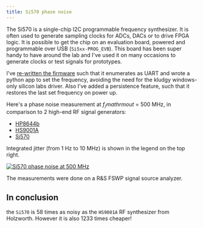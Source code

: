 ```yaml
---
title: Si570 phase noise
---
```

The Si570 is a single-chip I2C programmable frequency synthesizer. It is often used to generate sampling clocks for ADCs, DACs or to drive FPGA logic. It is possible to get the chip on an evaluation board, powered and programmable over USB (`Si5xx-PROG_EVB`). This board has been super handy to have around the lab and I've used it on many occasions to generate clocks or test signals for prototypes.

I've [re-written the firmware](https://github.com/yetifrisstlama/Si5xx-5x7-EVV_autoloader) such that it enumerates as UART and wrote a python app to set the frequency, avoiding the need for the kludgy windows-only silicon labs driver. Also I've added a persistence feature, such that it restores the last set frequency on power up.

Here's a phase noise measurement at $f_/mathrm{out}$ = 500 MHz, in comparison to 2 high-end RF signal generators:

  * [HP8644b](https://www.keysight.com/en/pd-1000002189%3Aepsg%3Apro-pn-8644B/high-performance-signal-generator-1-ghz-or-2-ghz?cc=US&lc=eng)
  * [HS9001A](http://www.holzworth.com/Spec_sheets/HS9000_Web_Datasheet.pdf)
  * [Si570](https://www.silabs.com/documents/public/data-sheets/si570.pdf)

Integrated jitter (from 1 Hz to 10 MHz) is shown in the legend on the top right.

[![Si570 phase noise at 500 MHz]({{site.baseurl}}/uploads/si570_pn.png)]({{site.baseurl}}/uploads/si570_pn.png)

The measurements were done on a R&S FSWP signal source analyzer.

## In conclusion
the `Si570` is 58 times as noisy as the `HS9001A` RF synthesizer from Holzworth. However it is also 1233 times cheaper!
